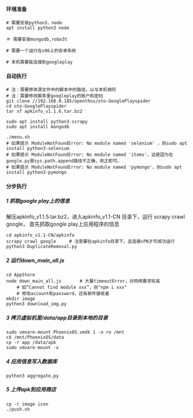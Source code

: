 #### 环境准备

```
# 需要安装python3，node
apt install python3 node

＃ 需要安装mongodb,robo3t

# 需要一个运行在x86上的安卓系统

# 本机需要能连接到googleplay
```



#### 自动执行

```
# 注：需要修改源文件中的脚本中的路径，以与本机相符
# 注：需要修改脚本里googleplay的账户和密码
git clone //192.168.0.185/openthos/oto-GooglePlayspider
cd oto-GooglePlayspider
tar xf apkinfo_v1.1.6.tar.bz2

sudo apt install python3-scrapy
sudo apt install mongodb

./menu.sh
# 如果提示 ModuleNotFoundError: No module named 'selenium' ，则sudo apt install python3-selenium
# 如果提示 ModuleNotFoundError: No module named 'items'，这是因为在google.py里sys.path.append路径不正确，改正即可。
# 如果提示 ModuleNotFoundError: No module named 'pymongo'，则sudo apt install python3-pymongo
```

#### 分步执行

##### 1 抓取google play上的信息

解压apkinfo_v1.1.5.tar.bz2，进入apkinfo_v1.1-CN 目录下，运行 scrapy crawl google， 首先抓取google play上应用程序的信息

```
cd apkinfo_v1.1-CN/apkinfo
scrapy crawl google		# 注意要在apkinfo目录下，且连接vPN才可成功运行
python3 DuplicateRemoval.py
```

##### 2 运行down_main_all.js

```
cd AppStore
node down_main_all.js 		# 大量timeoutError，对网络要求较高
	# 如“Cannot find module xxx”，则"npm i xxx"
	# 修改account和password，还有邮件接收者
mkdir image
python3 download_img.py
```

##### 3 拷贝虚拟机里/data/app目录到本地的目录

```
sudo vmvare-mount PhoenixOS.vmdk 1 -o ro /mnt
cd /mnt/PhoenixOS/data
cp -r app /data/apk
sudo vmvare-mount -x
```

##### 4 应用信息写入数据库

```
python3 aggregate.py
```

##### 5 上传apk到应用商店

```
cp -r image icon
./push.sh
```

